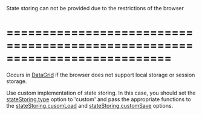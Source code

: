 <!--**
/*-------------------------------------------
    Auto-generated file. Do not modify.
-------------------------------------------

**-->
<!--d-->State storing can not be provided due to the restrictions of the browser<!--/d-->
===========================================================================
===========================================================================

<!--shortDescription-->
Occurs in [DataGrid](/Documentation/ApiReference/UI_Widgets/dxDataGrid/) if the browser does not support local storage or session storage.
<!--/shortDescription-->

<!--fullDescription-->
Use custom implementation of state storing. In this case, you should set the [stateStoring.type](/Documentation/ApiReference/UI_Widgets/dxDataGrid/Configuration/stateStoring/#type) option to 'custom' and pass the appropriate functions to the [stateStoring.cusomLoad](/Documentation/ApiReference/UI_Widgets/dxDataGrid/Configuration/stateStoring/#customLoad) and [stateStoring.customSave](/Documentation/ApiReference/UI_Widgets/dxDataGrid/Configuration/stateStoring/#customSave) options.
<!--/fullDescription-->